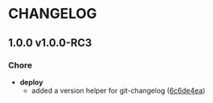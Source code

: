 # CHANGELOG

## 1.0.0 v1.0.0-RC3 


### Chore

  - **deploy**
    - added a version helper for git-changelog
  ([6c6de4ea](https://github.com/lemonde/phalcon-abtest/commit/6c6de4eaaeb9089a0dadca98fa2025a8d2e4a1b1))





